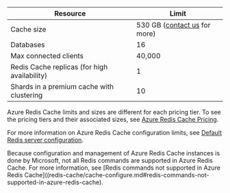 | Resource                                    | Limit                                  |
|---------------------------------------------|----------------------------------------|
| Cache size                                  | 530 GB ([contact us](mailto:wapteams@microsoft.com?subject=Redis%20Cache%20quota%20increase) for more)                                  |
| Databases                                   | 16                                     |
| Max connected clients                       | 40,000                                 |
| Redis Cache replicas (for high availability) | 1 |
| Shards in a premium cache with clustering    | 10 |

Azure Redis Cache limits and sizes are different for each pricing tier. To see the pricing tiers and their associated sizes, see [Azure Redis Cache Pricing](https://azure.microsoft.com/pricing/details/cache/).

For more information on Azure Redis Cache configuration limits, see [Default Redis server configuration](redis-cache/cache-configure.md#default-redis-server-configuration).

Because configuration and management of Azure Redis Cache instances is done by Microsoft, not all Redis commands are supported in Azure Redis Cache. For more information, see [Redis commands not supported in Azure Redis Cache]((redis-cache/cache-configure.md#redis-commands-not-supported-in-azure-redis-cache).
